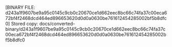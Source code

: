 [BINARY FILE: d243a1f9607be9a95c0145c9cb0c20670ce1d662eec8bc66c74fa37c00eca672bf4f2468dcd464ed896653620d0d0a0630be761612454285002bf5b8dfc0]
Stored copy: docs/converted-binary/d243a1f9607be9a95c0145c9cb0c20670ce1d662eec8bc66c74fa37c00eca672bf4f2468dcd464ed896653620d0d0a0630be761612454285002bf5b8dfc0
